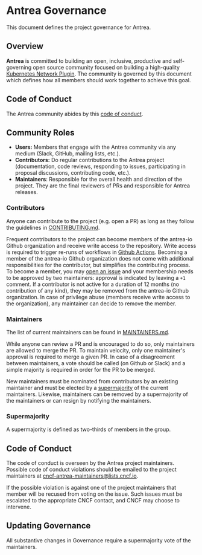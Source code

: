 # Antrea Governance

This document defines the project governance for Antrea.

## Overview

**Antrea** is committed to building an open, inclusive, productive and
self-governing open source community focused on building a high-quality
[Kubernetes Network
Plugin](https://kubernetes.io/docs/concepts/extend-kubernetes/compute-storage-net/network-plugins/). The
community is governed by this document which defines how all members should work
together to achieve this goal.

## Code of Conduct

The Antrea community abides by this [code of conduct](CODE_OF_CONDUCT.md).

## Community Roles

* **Users:** Members that engage with the Antrea community via any medium
  (Slack, GitHub, mailing lists, etc.).
* **Contributors:** Do regular contributions to the Antrea project
  (documentation, code reviews, responding to issues, participating in proposal
  discussions, contributing code, etc.).
* **Maintainers**: Responsible for the overall health and direction of the
  project. They are the final reviewers of PRs and responsible for Antrea
  releases.

### Contributors

Anyone can contribute to the project (e.g. open a PR) as long as they follow the
guidelines in [CONTRIBUTING.md](CONTRIBUTING.md).

Frequent contributors to the project can become members of the antrea-io Github
organization and receive write access to the repository. Write access is
required to trigger re-runs of workflows in [Github
Actions](https://docs.github.com/en/actions/managing-workflow-runs/re-running-a-workflow). Becoming
a member of the antrea-io Github organization does not come with additional
responsibilities for the contributor, but simplifies the contributing
process. To become a member, you may [open an
issue](https://github.com/antrea-io/antrea/issues/new?template=membership.md&title=REQUEST%3A%20New%20membership%20for%20%3Cyour-GH-handle%3E)
and your membership needs to be approved by two maintainers: approval is
indicated by leaving a `+1` comment. If a contributor is not active for a
duration of 12 months (no contribution of any kind), they may be removed from
the antrea-io Github organization. In case of privilege abuse (members receive
write access to the organization), any maintainer can decide to remove the
member.

### Maintainers

The list of current maintainers can be found in
[MAINTAINERS.md](MAINTAINERS.md).

While anyone can review a PR and is encouraged to do so, only maintainers are
allowed to merge the PR. To maintain velocity, only one maintainer's approval is
required to merge a given PR. In case of a disagreement between maintainers, a
vote should be called (on Github or Slack) and a simple majority is required in
order for the PR to be merged.

New maintainers must be nominated from contributors by an existing maintainer
and must be elected by a [supermajority](#supermajority) of the current
maintainers. Likewise, maintainers can be removed by a supermajority of the
maintainers or can resign by notifying the maintainers.

### Supermajority

A supermajority is defined as two-thirds of members in the group.

## Code of Conduct

The code of conduct is overseen by the Antrea project maintainers. Possible code
of conduct violations should be emailed to the project maintainers at
cncf-antrea-maintainers@lists.cncf.io.

If the possible violation is against one of the project maintainers that member
will be recused from voting on the issue. Such issues must be escalated to the
appropriate CNCF contact, and CNCF may choose to intervene.

## Updating Governance

All substantive changes in Governance require a supermajority vote of the
maintainers.
